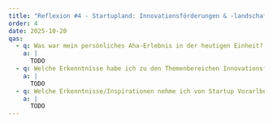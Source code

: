 ```yaml
---
title: "Reflexion #4 - Startupland: Innovationsförderungen & -landschaften"
order: 4
date: 2025-10-20
qas:
  - q: Was war mein persönliches Aha-Erlebnis in der heutigen Einheit?
    a: |
      TODO
  - q: Welche Erkenntnisse habe ich zu den Themenbereichen Innovationsförderungen und Innovationslandschaften gewonnen?
    a: |
      TODO
  - q: Welche Erkenntnisse/Inspirationen nehme ich von Startup Vorarlberg mit?
    a: |
      TODO
---
```

